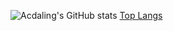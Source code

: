![Acdaling's GitHub stats](https://github-readme-stats.vercel.app/api?username=accietheking&show_icons=true&theme=tokyonight) [Top Langs](https://github-readme-stats.vercel.app/api/top-langs/?username=accietheking)

